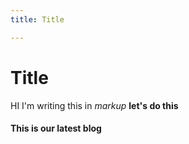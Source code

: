 ```yaml
---
title: Title

---
```


# Title

HI I'm writing this in *markup* **let's do this**

#### This is our latest blog
